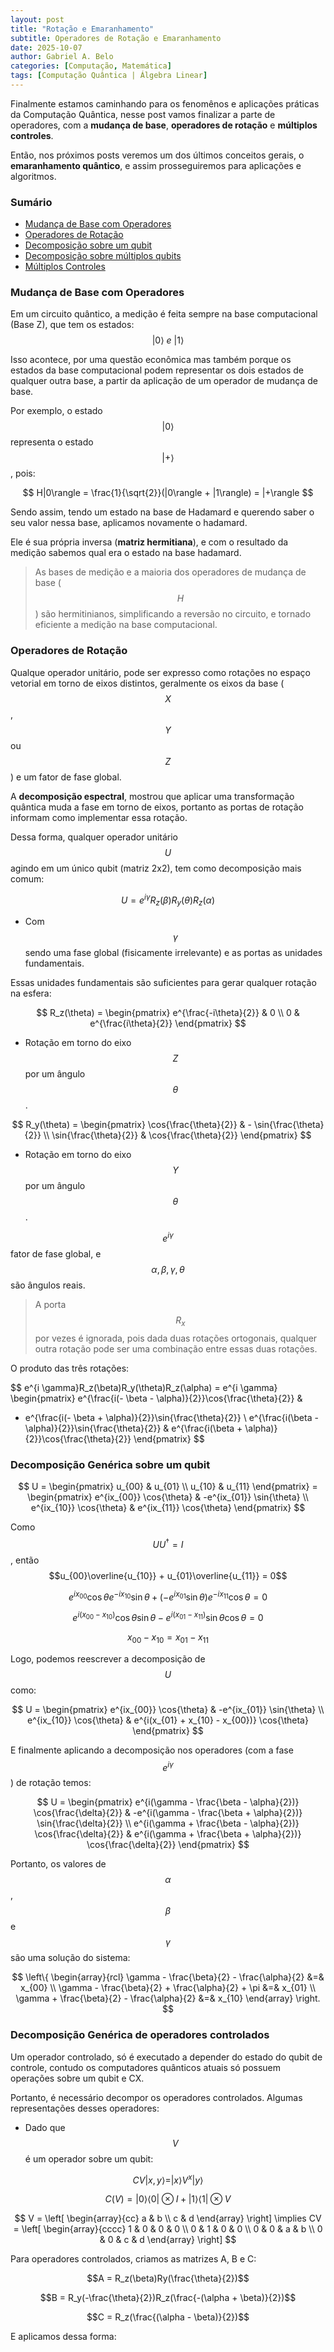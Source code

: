 ```yaml
---
layout: post
title: "Rotação e Emaranhamento"
subtitle: Operadores de Rotação e Emaranhamento
date: 2025-10-07
author: Gabriel A. Belo
categories: [Computação, Matemática]
tags: [Computação Quântica | Álgebra Linear]
---
```


Finalmente estamos caminhando para os fenomênos e aplicações práticas da Computação Quântica, nesse post vamos finalizar a parte de operadores, com a **mudança de base**,  **operadores de rotação** e **múltiplos controles**.

Então, nos próximos posts veremos um dos últimos conceitos gerais, o **emaranhamento quântico**, e assim prosseguiremos para aplicações e algoritmos.

### Sumário

- [Mudança de Base com Operadores](#mudança-de-base-com-operadores)
- [Operadores de Rotação](#operadores-de-rotação)
- [Decomposição sobre um qubit](#decomposição-genérica-sobre-um-qubit)
- [Decomposição sobre múltiplos qubits](#decomposição-genérica-de-operadores-controlados)
- [Múltiplos Controles]()

### Mudança de Base com Operadores

Em um circuito quântico, a medição é feita sempre na base computacional (Base Z), que tem os estados:
$$|0\rangle \ e \ |1\rangle$$

Isso acontece, por uma questão econômica mas também porque os estados da base computacional podem representar os dois estados de qualquer outra base, a partir da aplicação de um operador de mudança de base.

Por exemplo, o estado 
$$|0\rangle$$ representa o estado $$|+\rangle$$, pois:

$$
H|0\rangle = \frac{1}{\sqrt{2}}(|0\rangle + |1\rangle) = |+\rangle
$$

Sendo assim, tendo um estado na base de Hadamard e querendo saber o seu valor nessa base, aplicamos novamente o hadamard. 

Ele é sua própria inversa (**matriz hermitiana**), e com o resultado da medição sabemos qual era o estado na base hadamard.

> As bases de medição e a maioria dos operadores de mudança de base ($$H$$) são hermitinianos, simplificando a reversão no circuito, e tornado eficiente a medição na base computacional.

### Operadores de Rotação

Qualque operador unitário, pode ser expresso como rotações no espaço vetorial em torno de eixos distintos, geralmente os eixos da base ($$X$$, $$Y$$ ou $$Z$$) e um fator de fase global. 

A **decomposição espectral**, mostrou que aplicar uma transformação quântica muda a fase em torno de eixos, portanto as portas de rotação informam como implementar essa rotação.

Dessa forma, qualquer operador unitário $$U$$ agindo em um único qubit (matriz 2x2), tem como decomposição mais comum:

$$
U = e^{i \gamma}R_z(\beta)R_y(\theta)R_z(\alpha)
$$

- Com $$\gamma$$ sendo uma fase global (fisicamente irrelevante) e as portas as unidades fundamentais.

Essas unidades fundamentais são suficientes para gerar qualquer rotação na esfera:

$$
R_z(\theta)  = \begin{pmatrix} e^{\frac{-i\theta}{2}} & 0 \\ 0 & e^{\frac{i\theta}{2}} \end{pmatrix}
$$

- Rotação em torno do eixo $$Z$$ por um ângulo $$\theta$$.

$$
R_y(\theta) = \begin{pmatrix} \cos{\frac{\theta}{2}} & - \sin{\frac{\theta}{2}} \\ \sin{\frac{\theta}{2}} & \cos{\frac{\theta}{2}} \end{pmatrix}
$$

- Rotação em torno do eixo $$Y$$ por um ângulo $$\theta$$.

$$e^{i\gamma}$$ fator de fase global, e $$\alpha, \beta, \gamma, \theta$$ são ângulos reais.

> A porta $$R_x$$ por vezes é ignorada, pois dada duas rotações ortogonais, qualquer outra rotação pode ser uma combinação entre essas duas rotações.

O produto das três rotações:

$$
e^{i \gamma}R_z(\beta)R_y(\theta)R_z(\alpha) = e^{i \gamma}
\begin{pmatrix} 
e^{\frac{i(- \beta - \alpha)}{2}}\cos{\frac{\theta}{2}} & 
- e^{\frac{i(- \beta + \alpha)}{2}}\sin{\frac{\theta}{2}} \\ 
e^{\frac{i(\beta - \alpha)}{2}}\sin{\frac{\theta}{2}} & 
e^{\frac{i(\beta + \alpha)}{2}}\cos{\frac{\theta}{2}} \end{pmatrix}
$$

### Decomposição Genérica sobre um qubit

$$
U = \begin{pmatrix} u_{00} & u_{01} \\ u_{10} & u_{11} \end{pmatrix} = 
\begin{pmatrix} e^{ix_{00}} \cos{\theta} & -e^{ix_{01}} \sin{\theta} \\ e^{ix_{10}} \cos{\theta} & e^{ix_{11}} \cos{\theta} \end{pmatrix}
$$

Como $$UU^{\dagger} = I$$, então $$u_{00}\overline{u_{10}} + u_{01}\overline{u_{11}} = 0$$

$$
e^{ix_{00}}\cos{\theta}e^{-ix_{10}}\sin{\theta} + (-e^{ix_{01}}\sin{\theta})e^{-ix_{11}}\cos{\theta} = 0
$$

$$
e^{i(x_{00} - x_{10})}\cos{\theta}\sin{\theta} - e^{i(x_{01} - x_{11})}\sin{\theta}\cos{\theta} = 0
$$

$$x_{00} - x_{10} = x_{01} - x_{11}$$

Logo, podemos reescrever a decomposição de $$U$$ como:

$$
U = 
\begin{pmatrix} 
e^{ix_{00}} \cos{\theta} & 
-e^{ix_{01}} \sin{\theta} \\
e^{ix_{10}} \cos{\theta} & 
e^{i(x_{01} + x_{10} - x_{00})} \cos{\theta} 
\end{pmatrix}
$$

E finalmente aplicando a decomposição nos operadores (com a fase $$e^{i \gamma}$$) de rotação temos:

$$
U =
\begin{pmatrix} 
e^{i(\gamma - \frac{\beta - \alpha}{2})} \cos{\frac{\delta}{2}} & 
-e^{i(\gamma - \frac{\beta + \alpha}{2})} \sin{\frac{\delta}{2}} \\
e^{i(\gamma + \frac{\beta - \alpha}{2})} \cos{\frac{\delta}{2}} & 
e^{i(\gamma + \frac{\beta + \alpha}{2})} \cos{\frac{\delta}{2}} 
\end{pmatrix}
$$

Portanto, os valores de $$\alpha$$, $$\beta$$ e $$\gamma$$ são uma solução do sistema:

$$
\left\{
\begin{array}{rcl}
    \gamma - \frac{\beta}{2} - \frac{\alpha}{2} &=& x_{00} \\
    \gamma - \frac{\beta}{2}  + \frac{\alpha}{2} + \pi &=& x_{01} \\
    \gamma  + \frac{\beta}{2}  - \frac{\alpha}{2} &=& x_{10}
\end{array}
\right.
$$

### Decomposição Genérica de operadores controlados

Um operador controlado, só é executado a depender do estado do qubit de controle, contudo os computadores quânticos atuais só possuem operações sobre um qubit e CX.

Portanto, é necessário decompor os operadores controlados. Algumas representações desses operadores:

- Dado que $$V$$ é um operador sobre um qubit:

$$CV|x, y\rangle = |x\rangle V^x |y\rangle$$

$$C(V) = |0\rangle \langle0| \otimes I + |1\rangle \langle1| \otimes V$$

$$
V = \left[
    \begin{array}{cc}
        a & b \\
        c & d
    \end{array}
\right]
\implies
CV = \left[
    \begin{array}{cccc}
        1 & 0 & 0 & 0 \\
        0 & 1 & 0 & 0 \\
        0 & 0 & a & b \\
        0 & 0 & c & d
    \end{array}
\right]
$$

Para operadores controlados, criamos as matrizes  A, B e C:

$$A = R_z(\beta)Ry(\frac{\theta}{2})$$

$$B = R_y(-\frac{\theta}{2})R_z(\frac{-(\alpha + \beta)}{2})$$

$$C = R_z(\frac{(\alpha - \beta)}{2})$$

E aplicamos dessa forma:

<img href>